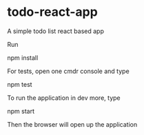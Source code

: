 # todo-react-app
A simple todo list react based app

Run

npm install

For tests, open one cmdr console and type

npm test

To run the application in dev more, type

npm start

Then the browser will open up the application
